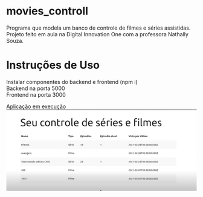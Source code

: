 # movies_controll
Programa que modela um banco de controle de filmes e séries assistidas. Projeto feito em aula na Digital Innovation One com a professora Nathally Souza.

# Instruções de Uso

Instalar componentes do backend e frontend (npm i)<br>
Backend na porta 5000<br>
Frontend na porta 3000

Aplicação em execução<br>
![image/2022-04-15_20-24.png](image/2022-04-15_20-24.png)
